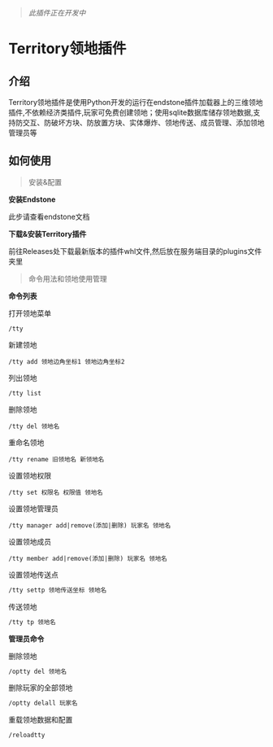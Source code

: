 >*此插件正在开发中*

# Territory领地插件

## 介绍

Territory领地插件是使用Python开发的运行在endstone插件加载器上的三维领地插件,不依赖经济类插件,玩家可免费创建领地；使用sqlite数据库储存领地数据,支持防交互、防破坏方块、防放置方块、实体爆炸、领地传送、成员管理、添加领地管理员等

## 如何使用

> 安装&配置

**安装Endstone**

此步请查看endstone文档

**下载&安装Territory插件**

前往Releases处下载最新版本的插件whl文件,然后放在服务端目录的plugins文件夹里

> 命令用法和领地使用管理

**命令列表**

打开领地菜单

```shell
/tty
```

新建领地

```shell
/tty add 领地边角坐标1 领地边角坐标2
```

列出领地

```shell
/tty list
```

删除领地

```shell
/tty del 领地名
```

重命名领地

```shell
/tty rename 旧领地名 新领地名
```

设置领地权限

```shell
/tty set 权限名 权限值 领地名
```

设置领地管理员

```shell
/tty manager add|remove(添加|删除) 玩家名 领地名
```

设置领地成员

```shell
/tty member add|remove(添加|删除) 玩家名 领地名
```

设置领地传送点

```bash
/tty settp 领地传送坐标 领地名
```

传送领地

```bash
/tty tp 领地名
```

**管理员命令**

删除领地

```bash
/optty del 领地名
```

删除玩家的全部领地

```bash
/optty delall 玩家名
```

重载领地数据和配置

```bash
/reloadtty
```